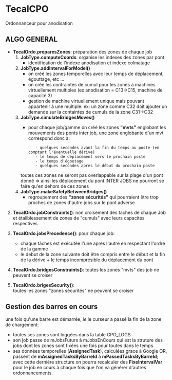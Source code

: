 # TecalCPO
Ordonnanceur pour anodisation

## ALGO GENERAL

 -  **TecalOrdo.preparesZones**: préparation des zones de chaque job 
	1. **JobType.computeCoords**: 	organise les indexes des zones par pont
		- identification de l'indexe anodisation et indexe colmatage
	2. **JobType.addIntervalForModel()**
		- on créé les zones temporelles avec leur temps de déplacement, égouttage, etc ...
		- on crée les contraintes de cumul pour les zones à machines virtuellement multiples (ex anodisation = C13->C15, machine de capacité 3)
		- gestion de machine virtuellement unique mais pouvant appartenir à une multiple:
		    ex: un zone comme C32  doit ajouter un demande sur la containtes de cumuls de la zone C31->C32
	3. **JobType.simulateBridgesMoves()**
		- pour chaque job/gamme on créé les zones **"mvts"** englobant les mouvements des ponts inter job, une zone englobante d'un mvt correspond donc à:
           
				 - quelques secondes avant la fin du temps au poste (en comptant l'éventuelle dérive)
				 - le temps de déplacement vers le prochain poste
				 - le temps d'égoutage
				 - quelques secondes après le début du prochain poste

		 toutes ces zones ne seront pas overlappable sur la plage d'un pont donné =>
		 ainsi les déplacement du pont INTER JOBS ne pourront se faire qu'en dehors de ces zones
	4. **JobType.makeSafetyBetweenBridges()**		
		- regroupement des **"zones sécurités"** qui pourraient être trop proches de zones d'autre jobs sur le pont adverse 
2. **TecalOrdo.jobConstraints()**:
	non croisement des taches de chaque Job et étaliblessement de zones de "cumuls" avec leurs capacités respectives	
	
3. **TecalOrdo.jobsPrecedence()**:
	pour chaque job:
    - chaque tâches est exécutée l'une après l'autre en respectant l'ordre de la gamme    
    - le debut de la zone suivante doit être compris entre le début et la fin de la dérive + le temps incomprésible du déplacement du pont
		
4. **TecalOrdo.bridgesConstraints()**:
	toutes les zones "mvts" des job ne peuvent se croiser
5. **TecalOrdo.brigesSecurity()**:	
	toutes les zones "zones sécurités" ne peuvent se croiser

## Gestion des barres en cours
une fois qu'une barre est démarrée, *ie* le curseur a passé la fin de la zone de chargement:
- toutes ses zones sont loggées dans la table CPO_LOGS
- son job passe de mJobsFuturs à mJobsEnCours qui est la struture des jobs dont les zones sont fixées une fois pour toutes dans le temps
- ses données temporelles (**AssignedTask**), calculées grace à Google OR, passent de **mAssignedTasksByBarreId** à **mPassedTasksByBarreId**; avec cette dernière structure on pourra recalculer des **FixeIntervalVar** pour le job en cours à chaque fois que l'on va générer d'autres ordonnancements.
    	
  	
